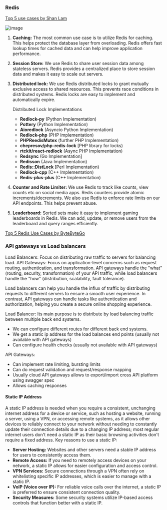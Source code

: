### Redis

[Top 5 use cases by Shan Lam](https://x.com/sahnlam/status/1713778548534845859)
    
  ![image](https://github.com/user-attachments/assets/455fe659-4f17-4672-8e39-61ffe6632195)
    
1. **Caching:** The most common use case is to utilize Redis for caching. This helps protect the database layer from overloading. Redis offers fast lookup times for cached data and can help improve application performance.

2. **Session Store:** We use Redis to share user session data among stateless servers. Redis provides a centralized place to store session data and makes it easy to scale out servers.

3. **Distributed lock:** We use Redis distributed locks to grant mutually exclusive access to shared resources. This prevents race conditions in distributed systems. Redis locks are easy to implement and automatically expire.

    Distributed Lock Implementations
    - **Redlock-py** (Python Implementation)
    - **Pottery** (Python Implementation)
    - **Aioredlock** (Asyncio Python Implementation)
    - **Redlock-php** (PHP Implementation)
    - **PHPReedisMutex** (further PHP Implementation)
    - **chepresov/php-redis-lock** [PHP library for locks)
    - **rtckit/react-redlock** (Async PHP Implementation)
    - **Redsync** (Go Implementation]
    - **Redisson** (Java Implementation)
    - **Redis::DistLock** [Perl Implementation)
    - **Redlock-cpp** [C++ Implementation)
    - **Redis-plus-plus** (C++ Implementation)

4. **Counter and Rate Limiter:** We use Redis to track like counts, view counts etc on social media apps. Redis counters provide atomic increments/decrements. We also use Redis to enforce rate limits on our API endpoints. This helps prevent abuse.

5. **Leaderboard:** Sorted sets make it easy to implement gaming leaderboards in Redis. We can add, update, or remove users from the leaderboard and query ranges efficiently.

[Top 5 Redis Use Cases by ByteByteGo](https://www.youtube.com/watch?v=a4yX7RUgTxI)

### API gateways vs Load balancers

Load Balancers: Focus on distributing raw traffic to servers for balancing load.
API Gateways: Focus on application-level concerns such as request routing, authentication, and transformation.
API gateways handle the "what" (routing, security, transformation) of your API traffic, while load balancers handle the "how" (distribution, scalability, fault tolerance).

Load balancers can help you handle the influx of traffic by distributing requests to different servers to ensure a smooth user experience. In contrast, API gateways can handle tasks like authentication and authorization, helping you create a secure online shopping experience.

Load Balancer: Its main purpose is to distribute by load balancing traffic between multiple back end systems.
- We can configure different routes for different back end systems.
- We get a static ip address for the load balances end points (usually not available with API gateways)
- Can configure health checks (usually not available with API gateways)

API Gateways:
- Can implement rate limiting, bursting limits
- Can do request validation and request/response mapping
- Usually cloud API gateways allows to export/import cross API platform using swagger spec
- Allows caching responses

#### Static IP Address
A static IP address is needed when you require a consistent, unchanging internet address for a device or service, such as hosting a website, running a server, using a VPN, or accessing remote systems, as it allows other devices to reliably connect to your network without needing to constantly update their connection details due to a changing IP address; most regular internet users don't need a static IP as their basic browsing activities don't require a fixed address. 
Key reasons to use a static IP:
- **Server Hosting:** Websites and other servers need a stable IP address for users to consistently access them. 
- **Remote Access:** If you need to remotely access devices on your network, a static IP allows for easier configuration and access control. 
- **VPN Services:** Secure connections through a VPN often rely on whitelisting specific IP addresses, which is easier to manage with a static IP. 
- **VoIP (Voice over IP):** For reliable voice calls over the internet, a static IP is preferred to ensure consistent connection quality. 
- **Security Measures:** Some security systems utilize IP-based access controls that function better with a static IP. 
